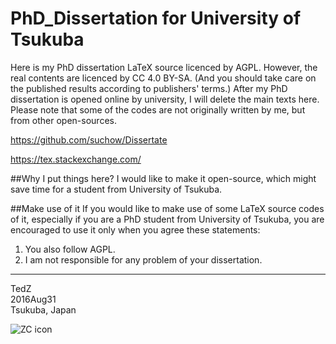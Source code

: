 # PhD_Dissertation for University of Tsukuba

Here is my PhD dissertation LaTeX source licenced by AGPL. 
However, the real contents are licenced by CC 4.0 BY-SA. (And you should take care on the published results according to publishers' terms.)
After my PhD dissertation is opened online by university, I will delete the main texts here. 
Please note that some of the codes are not originally written by me, but from other open-sources. 

https://github.com/suchow/Dissertate

https://tex.stackexchange.com/

##Why I put things here? 
I would like to make it open-source, which might save time for a student from University of Tsukuba. 


##Make use of it
If you would like to make use of some LaTeX source codes of it, especially if you are a PhD student from University of Tsukuba, you are encouraged to use it only when you agree these statements: 

1.  You also follow AGPL. 
2.  I am not responsible for any problem of your dissertation. 

-------------
TedZ  
2016Aug31  
Tsukuba, Japan

![ZC icon](http://chaozhang.webs.com/Capture.JPG)

